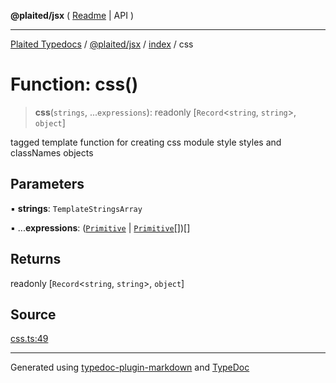 **@plaited/jsx** ( [Readme](../../README.md) \| API )

***

[Plaited Typedocs](../../../../modules.md) / [@plaited/jsx](../../modules.md) / [index](../README.md) / css

# Function: css()

> **css**(`strings`, ...`expressions`): readonly [`Record`\<`string`, `string`\>, `object`]

tagged template function for creating css module style styles and classNames objects

## Parameters

▪ **strings**: `TemplateStringsArray`

▪ ...**expressions**: ([`Primitive`](../type-aliases/Primitive.md) \| [`Primitive`](../type-aliases/Primitive.md)[])[]

## Returns

readonly [`Record`\<`string`, `string`\>, `object`]

## Source

[css.ts:49](https://github.com/plaited/plaited/blob/b151218/libs/jsx/src/css.ts#L49)

***

Generated using [typedoc-plugin-markdown](https://www.npmjs.com/package/typedoc-plugin-markdown) and [TypeDoc](https://typedoc.org/)
